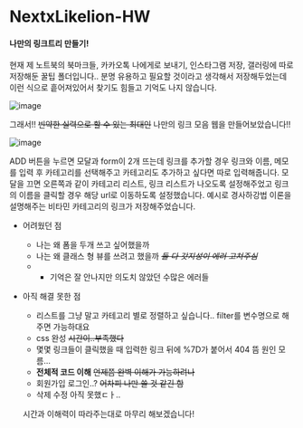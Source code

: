 # NextxLikelion-HW

#### 나만의 링크트리 만들기!

현재 제 노트북의 북마크들, 카카오톡 나에게로 보내기, 인스타그램 저장, 갤러링에 따로 저장해둔 꿀팁 폴더입니다..
분명 유용하고 필요할 것이라고 생각해서 저장해두었는데 이런 식으로 흩어져있어서 찾기도 힘들고 기억도 나지 않습니다.

![image](https://user-images.githubusercontent.com/101264437/183471200-c34a2653-ad10-477c-9f47-79fbfbc7454d.png)

그래서!! ~~빈약한 실력으로 할 수 있는 최대인~~ 나만의 링크 모음 웹을 만들어보았습니다!!

![image](https://user-images.githubusercontent.com/101264437/183472123-ddb2d720-8f25-495f-a0ed-156ebb8c6e4f.png)

ADD 버튼을 누르면 모달과 form이 2개 뜨는데 링크를 추가할 경우 링크와 이름, 메모를 입력 후 카테고리를 선택해주고
카테고리도 추가하고 싶다면 따로 입력해줍니다.
모달을 끄면 오른쪽과 같이 카테고리 리스트, 링크 리스트가 나오도록 설정해주었고 링크의 이름을 클릭할 경우 해당 url로 이동하도록 설정했습니다.
예시로 경사하강법 이론을 설명해주는 비타민 카테고리의 링크가 저장해주었습니다.

* 어려웠던 점 
  - 나는 왜 폼을 두개 쓰고 싶어했을까
  - 나는 왜 클래스 형 뷰를 쓰려고 했을까 ~~*둘 다 갓지성이 에러 고쳐주심*~~
  - + 기억은 잘 안나지만 의도치 않았던 수많은 에러들
              
* 아직 해결 못한 점 
  - 리스트를 그냥 말고 카테고리 별로 정렬하고 싶습니다.. filter를 변수명으로 해주면 가능하대요
  - css 완성 ~~시간이..부족했다~~
  - 몇몇 링크들이 클릭했을 때 입력한 링크 뒤에 %7D가 붙어서 404 뜸 원인 모름...
  - **전체적 코드 이해**  ~~언제쯤 완벽 이해가 가능하려나~~
  - 회원가입 로그인..? ~~어차피 나만 쓸 것 같긴 함~~
  - 삭제 수정 아직 못했ㄷㅏ..
  
  
  시간과 이해력이 따라주는대로 마무리 해보겠습니다!
